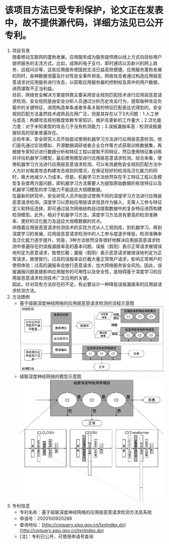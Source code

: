 # 该项目方法已受专利保护，论文正在发表中，故不提供源代码，详细方法见已公开专利。
1. 项目背景   
   随着移动互联网的蓬勃发展，应用服务成为服务提供商以线上方式向目标用户提供服务的主流方式。比如，成熟的电子支付、即时通讯以及新兴的网上政务、远程问诊等，这些应用服务使国民生活日益高效便捷。应用服务蓬勃发展的同时，各种数据泄露及针对性安全事件频发。网络攻击者通过构造应用层恶意请求对应用服务进行攻击，以获取应用服务器的控制权及其中的用户数据，进而谋取不正当利益。   
   目前，网络安全解决方案提供商主要采用安全规则匹配技术进行应用层恶意请求检测。安全规则是由安全分析人员通过分析历史攻击行为，提取每种攻击负载中的关键特征，进而构造单条或者多条关联的特征匹配表达式得到的。安全规则匹配方法虽然技术成熟且应用广泛，但是其存在以下3大问题：1.人工参与度高：构建攻击规则极度依赖专家知识，维护及更新的工作量大；2.泛化能力差：对于未知类型的攻击几乎没有检测能力；3.误报漏报率高：检测误报漏报较高的现象普遍存在。   
   近些年来，安全研究人员开始尝试使用机器学习方法进行应用层恶意检测。他们首先通过实验模拟、开源数据调研或者企业合作等方式获取训练数据集，再根据专家知识进行数据分析和特征工程以提取不同特征，然后使用特征集训练并评估机器学习模型，最后使用模型进行应用层恶意请求检测。综合来看，使用机器学习方法进行应用层恶意请求检测，可以有效避免安全规则匹配方法中人为针对每类攻击构建攻击规则的情况，在保证较好的检测及泛化能力的同时，极大地减少人力成本。但是，机器学习方法依然存在手工特征工程以及模型复杂度两方面问题，即机器学习方法需要人为提取原始数据的有效特征以及机器学习模型的学习能力不能适应大规模数据。   
   在最新的研究中，安全研究人员开始尝试使用不同的深度学习方法进行应用层恶意请求检测。深度学习以原始应用层请求信息作为输入，无需人工参与特征定义和特征选择，即可通过层次网络结构自动提取数据中的复杂特征进而构建检测模型。此外，相对于机器学习方法，深度学习方法具有更高的检测准确率、更好的泛化能力及适应大规模数据的优点。   
   伴随着应用层恶意请求检测技术的实现方式从人工规则库，到机器学习，再到深度学习的发展，应用层恶意请求检测中的人工参与度逐步降低，检测准确率及泛化能力逐步提升。但是，3种方法依然没有很好地解决应用层恶意请求检测中普遍存在的误报漏报率高的基本问题。误报（假阳）表示正常请求被错误地判定为恶意请求，致使拦截；漏报（假阴）表示恶意请求被错误地判定为正常请求，致使放行。过高的误报率会拦截大量正常用户请求，影响正常用户的使用体验；过高的漏报率会放行恶意请求，加大网络服务安全风险。因此，误报漏报问题直接影响应用服务的可用性以及安全性，是阻碍基于深度学习的应用层恶意请求检测技术广泛应用的关键。   
   因此，针对现有方法存在的不足，有必要设计一种降低误报漏报率的应用层请求检测方法。
2. 方法图例
    * 基于级联深度神经网络的应用层恶意请求检测的流程示意图
    ![基于级联深度神经网络的应用层恶意请求检测的流程示意图](images/DeepWAF%20Architecture.png)
    * 级联深度神经网络的模型示意图
    ![级联深度神经网络的模型示意图](images/DeepWAF.png)
3. 专利信息
    * 专利名称：基于级联深度神经网络的应用层恶意请求检测方法及系统
    * 申请号：2020100920288 
    * 查询地址：[http://cpquery.sipo.gov.cn/txnIndex.do](http://cpquery.sipo.gov.cn/txnIndex.do)
    * [注]：专利已公开，可使用申请号查询